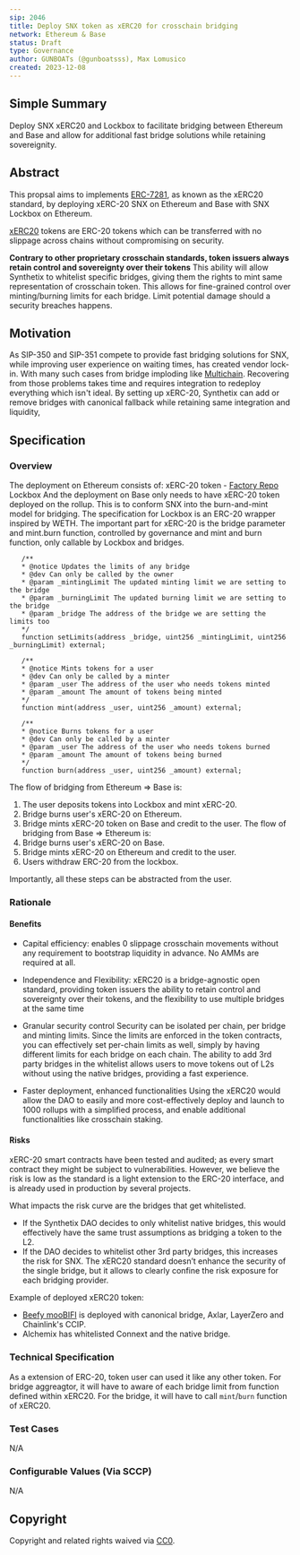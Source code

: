 ```yaml
---
sip: 2046
title: Deploy SNX token as xERC20 for crosschain bridging
network: Ethereum & Base
status: Draft
type: Governance
author: GUNBOATs (@gunboatsss), Max Lomusico
created: 2023-12-08
---
```


<!--You can leave these HTML comments in your merged SIP and delete the visible duplicate text guides, they will not appear and may be helpful to refer to if you edit it again. This is the suggested template for new SIPs. Note that an SIP number will be assigned by an editor. When opening a pull request to submit your SIP, please use an abbreviated title in the filename, `sip-draft_title_abbrev.md`. The title should be 44 characters or less.-->

## Simple Summary

<!--"If you can't explain it simply, you don't understand it well enough." Simply describe the outcome the proposed changes intends to achieve. This should be non-technical and accessible to a casual community member.-->

Deploy SNX xERC20 and Lockbox to facilitate bridging between Ethereum and Base and allow for additional fast bridge solutions while retaining sovereignity.

## Abstract

<!--A short (~200 word) description of the proposed change, the abstract should clearly describe the proposed change. This is what *will* be done if the SIP is implemented, not *why* it should be done or *how* it will be done. If the SIP proposes deploying a new contract, write, "we propose to deploy a new contract that will do x".-->

This propsal aims to implements [ERC-7281](https://ethereum-magicians.org/t/erc-7281-sovereign-bridged-tokens/14979), as known as the xERC20 standard, by deploying xERC-20 SNX on Ethereum and Base with SNX Lockbox on Ethereum.

[xERC20](https://www.xerc20.com/) tokens are ERC-20 tokens which can be transferred with no slippage across chains without compromising on security.

**Contrary to other proprietary crosschain standards, token issuers always retain control and sovereignty over their tokens**
This ability will allow Synthetix to whitelist specific bridges, giving them the rights to mint same representation of crosschain token. This allows for fine-grained control over minting/burning limits for each bridge. Limit potential damage should a security breaches happens.

## Motivation

<!--This is the problem statement. This is the *why* of the SIP. It should clearly explain *why* the current state of the protocol is inadequate.  It is critical that you explain *why* the change is needed, if the SIP proposes changing how something is calculated, you must address *why* the current calculation is inaccurate or wrong. This is not the place to describe how the SIP will address the issue!-->

As SIP-350 and SIP-351 compete to provide fast bridging solutions for SNX, while improving user experience on waiting times, has created vendor lock-in. With many such cases from bridge imploding like [Multichain](https://cointelegraph.com/news/multichain-victims-search-for-answers-in-billion-dollar-exploit-as-new-evidence-emerges). Recovering from those problems takes time and requires integration to redeploy everything which isn't ideal. By setting up xERC-20, Synthetix can add or remove bridges with canonical fallback while retaining same integration and liquidity,

## Specification

<!--The specification should describe the syntax and semantics of any new feature, there are five sections
1. Overview
2. Rationale
3. Technical Specification
4. Test Cases
5. Configurable Values
-->

### Overview

<!--This is a high level overview of *how* the SIP will solve the problem. The overview should clearly describe how the new feature will be implemented.-->

The deployment on Ethereum consists of:
xERC-20 token - [Factory Repo](https://github.com/defi-wonderland/xERC20)
Lockbox
And the deployment on Base only needs to have xERC-20 token deployed on the rollup.
This is to conform SNX into the burn-and-mint model for bridging.
The specification for Lockbox is an ERC-20 wrapper inspired by WETH.
The important part for xERC-20 is the bridge parameter and mint.burn function, controlled by governance and mint and burn function, only callable by Lockbox and bridges.
```solidity
   /**
   * @notice Updates the limits of any bridge
   * @dev Can only be called by the owner
   * @param _mintingLimit The updated minting limit we are setting to the bridge
   * @param _burningLimit The updated burning limit we are setting to the bridge
   * @param _bridge The address of the bridge we are setting the limits too
   */
   function setLimits(address _bridge, uint256 _mintingLimit, uint256 _burningLimit) external;

   /**
   * @notice Mints tokens for a user
   * @dev Can only be called by a minter
   * @param _user The address of the user who needs tokens minted
   * @param _amount The amount of tokens being minted
   */
   function mint(address _user, uint256 _amount) external;

   /**
   * @notice Burns tokens for a user
   * @dev Can only be called by a minter
   * @param _user The address of the user who needs tokens burned
   * @param _amount The amount of tokens being burned
   */
   function burn(address _user, uint256 _amount) external;
```
The flow of bridging from Ethereum => Base is:
1. The user deposits tokens into Lockbox and mint xERC-20.
2. Bridge burns user's xERC-20 on Ethereum.
3. Bridge mints xERC-20 token on Base and credit to the user.
The flow of bridging from Base => Ethereum is:
1. Bridge burns user's xERC-20 on Base.
2. Bridge mints xERC-20 on Ethereum and credit to the user.
3. Users withdraw ERC-20 from the lockbox.

Importantly, all these steps can be abstracted from the user.

### Rationale

<!--This is where you explain the reasoning behind how you propose to solve the problem. Why did you propose to implement the change in this way, what were the considerations and trade-offs. The rationale fleshes out what motivated the design and why particular design decisions were made. It should describe alternate designs that were considered and related work. The rationale may also provide evidence of consensus within the community, and should discuss important objections or concerns raised during discussion.-->

#### Benefits

- Capital efficiency:
enables 0 slippage crosschain movements without any requirement to bootstrap liquidity in advance. No AMMs are required at all.

- Independence and Flexibility:
xERC20 is a bridge-agnostic open standard, providing token issuers the ability to retain control and sovereignty over their tokens, and the flexibility to use multiple bridges at the same time


- Granular security control
Security can be isolated per chain, per bridge and minting limits. Since the limits are enforced in the token contracts, you can effectively set per-chain limits as well, simply by having different limits for each bridge on each chain. 
The ability to add 3rd party bridges in the whitelist allows users to move tokens out of L2s without using the native bridges, providing a fast experience.

- Faster deployment, enhanced functionalities
Using the xERC20 would allow the DAO to easily and more cost-effectively deploy and launch to 1000 rollups with a simplified process, and enable additional functionalities like crosschain staking.

#### Risks

xERC-20 smart contracts have been tested and audited; as every smart contract they might be subject to vulnerabilities. However, we believe the risk is low as the standard is a light extension to the ERC-20 interface, and is already used in production by several projects.

What impacts the risk curve are the bridges that get whitelisted.
- If the Synthetix DAO decides to only whitelist native bridges, this would effectively have the same trust assumptions as bridging a token to the L2.
- If the DAO decides to whitelist other 3rd party bridges, this increases the risk for SNX. The xERC20 standard doesn’t enhance the security of the single bridge, but it allows to clearly confine the risk exposure for each bridging provider.

Example of deployed xERC20 token:
- [Beefy mooBIFI](https://docs.beefy.finance/ecosystem/bifi-token/token-bridge) is deployed with canonical bridge, Axlar, LayerZero and Chainlink's CCIP.
- Alchemix has whitelisted Connext and the native bridge.

### Technical Specification

<!--The technical specification should outline the public API of the changes proposed. That is, changes to any of the interfaces Synthetix currently exposes or the creations of new ones.-->

As a extension of ERC-20, token user can used it like any other token.
For bridge aggreagtor, it will have to aware of each bridge limit from function defined within xERC20.
For the bridge, it will have to call `mint`/`burn` function of xERC20.

### Test Cases

<!--Test cases for an implementation are mandatory for SIPs but can be included with the implementation..-->

N/A

### Configurable Values (Via SCCP)

<!--Please list all values configurable via SCCP under this implementation.-->

N/A

## Copyright

Copyright and related rights waived via [CC0](https://creativecommons.org/publicdomain/zero/1.0/).
